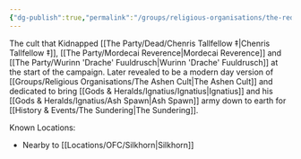 ```yaml
---
{"dg-publish":true,"permalink":"/groups/religious-organisations/the-red-cult/","noteIcon":""}
---
```


The cult that Kidnapped [[The Party/Dead/Chenris Tallfellow ‡\|Chenris Tallfellow ‡]], [[The Party/Mordecai Reverence\|Mordecai Reverence]] and [[The Party/Wurinn 'Drache' Fuuldrusch\|Wurinn 'Drache' Fuuldrusch]] at the start of the campaign. Later revealed to be a modern day version of [[Groups/Religious Organisations/The Ashen Cult\|The Ashen Cult]] and dedicated to bring [[Gods & Heralds/Ignatius/Ignatius\|Ignatius]] and his [[Gods & Heralds/Ignatius/Ash Spawn\|Ash Spawn]] army down to earth for [[History & Events/The Sundering\|The Sundering]].

Known Locations:
-  Nearby to [[Locations/OFC/Silkhorn\|Silkhorn]]